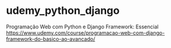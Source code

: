 # udemy_python_django
Programação Web com Python e Django Framework: Essencial
https://www.udemy.com/course/programacao-web-com-django-framework-do-basico-ao-avancado/
